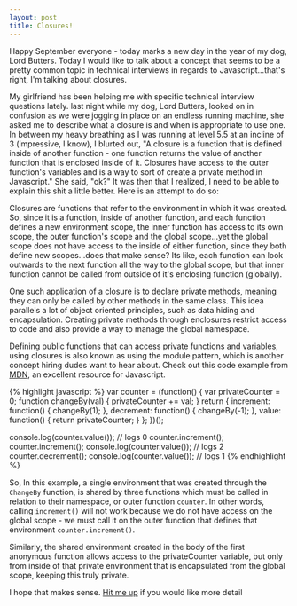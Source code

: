 ```yaml
---
layout: post
title: Closures!
---
```


Happy September everyone - today marks a new day in the year of my dog, Lord Butters.  Today I would like to talk about a concept that seems to be a pretty common topic in technical interviews in regards to Javascript...that's right, I'm talking about closures.

My girlfriend has been helping me with specific technical interview questions lately.  last night while my dog, Lord Butters, looked on in confusion as we were jogging in place on an endless running machine, she asked me to describe what a closure is and when is appropriate to use one.  In between my heavy breathing as I was running at level 5.5 at an incline of 3 (impressive, I know), I blurted out, "A closure is a function that is defined inside of another function - one function returns the value of another function that is enclosed inside of it.  Closures have access to the outer function's variables and is a way to sort of create a private method in Javascript."  She said, "ok?"  It was then that I realized, I need to be able to explain this shit a little better.  Here is an attempt to do so:

Closures are functions that refer to the environment in which it was created.  So, since it is a function, inside of another function, and each function defines a new environment scope, the inner function has access to its own scope, the outer function's scope and the global scope...yet the global scope does not have access to the inside of either function, since they both define new scopes...does that make sense?  Its like, each function can look outwards to the next function all the way to the global scope, but that inner function cannot be called from outside of it's enclosing function (globally).

One such application of a closure is to declare private methods, meaning they can only be called by other methods in the same class. This idea parallels a lot of object oriented principles, such as data hiding and encapsulation.  Creating private methods through enclosures restrict access to code and also provide a way to manage the global namespace.

Defining public functions that can access private functions and variables, using closures is also known as using the module pattern, which is another concept hiring dudes want to hear about.  Check out this code example from [MDN](https://developer.mozilla.org/en-US/docs/Web/JavaScript/Closures), an excellent resource for Javascript.

{% highlight javascript %}
var counter = (function() {
  var privateCounter = 0;
  function changeBy(val) {
    privateCounter += val;
  }
  return {
    increment: function() {
      changeBy(1);
    },
    decrement: function() {
      changeBy(-1);
    },
    value: function() {
      return privateCounter;
    }
  };
})();

console.log(counter.value()); // logs 0
counter.increment();
counter.increment();
console.log(counter.value()); // logs 2
counter.decrement();
console.log(counter.value()); // logs 1
{% endhighlight %}


So, In this example, a single environment that was created through the <code>ChangeBy</code> function, is shared by three functions which must be called in relation to their namespace, or outer function <code>counter</code>.  In other words, calling <code>increment()</code> will not work because we do not have access on the global scope - we must call it on the outer function that defines that environment <code>counter.increment()</code>.

Similarly, the shared environment created in the body of the first anonymous function allows access to the privateCounter variable, but only from inside of that private environment that is encapsulated from the global scope, keeping this truly private.

I hope that makes sense.  [Hit me up](http://www.twitter.com/dirtsquad) if you would like more detail